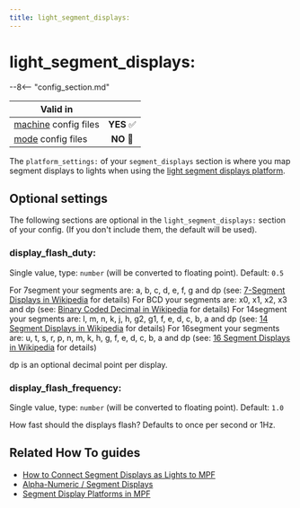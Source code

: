 ```yaml
---
title: light_segment_displays:
---
```


# light_segment_displays:


--8<-- "config_section.md"

| Valid in | |
|-----|:----:|
|[machine](instructions/machine_config.md) config files |**YES** :white_check_mark:|
|[mode](instructions/mode_config.md) config files|**NO** :no_entry_sign:|

The `platform_settings:` of your `segment_displays` section is where you
map segment displays to lights when using the
[light segment displays platform](../hardware/light_segment_displays.md).

## Optional settings

The following sections are optional in the `light_segment_displays:`
section of your config. (If you don't include them, the default will be
used).

### display_flash_duty:

Single value, type: `number` (will be converted to floating point).
Default: `0.5`

For 7segment your segments are: a, b, c, d, e, f, g and dp (see:
[7-Segment Displays in
Wikipedia](https://en.wikipedia.org/wiki/Seven-segment_display_character_representations)
for details) For BCD your segments are: x0, x1, x2, x3 and dp (see:
[Binary Coded Decimal in
Wikipedia](https://en.wikipedia.org/wiki/Binary-coded_decimal) for
details) For 14segment your segments are: l, m, n, k, j, h, g2, g1, f,
e, d, c, b, a and dp (see: [14 Segment Displays in
Wikipedia](https://en.wikipedia.org/wiki/Fourteen-segment_display) for
details) For 16segment your segments are: u, t, s, r, p, n, m, k, h, g,
f, e, d, c, b, a and dp (see: [16 Segment Displays in
Wikipedia](https://en.wikipedia.org/wiki/Sixteen-segment_display) for
details)

dp is an optional decimal point per display.

### display_flash_frequency:

Single value, type: `number` (will be converted to floating point).
Default: `1.0`

How fast should the displays flash? Defaults to once per second or 1Hz.

## Related How To guides

* [How to Connect Segment Displays as Lights to MPF](../hardware/light_segment_displays.md)
* [Alpha-Numeric / Segment Displays](../mc/displays/alpha_numeric.md)
* [Segment Display Platforms in MPF](../hardware/segment_display_platforms.md)
